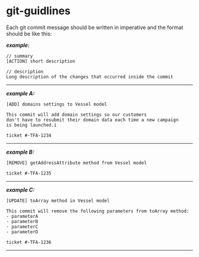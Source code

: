 # git-guidlines

Each git commit message should be written in imperative and the format should be like this:

**_example:_**
```
// summary
[ACTION] short description

// description
Long description of the changes that occurred inside the commit
```
<hr>

**_example A:_**
```
[ADD] domains settings to Vessel model

This commit will add domain settings so our customers
don't have to resubmit their domain data each time a new campaign
is being launched.i

ticket #-TFA-1234
```
<hr>

**_example B:_**
```
[REMOVE] getAddressAttribute method from Vessel model

ticket #-TFA-1235
```
<hr>

**_example C:_**
```
[UPDATE] toArray method in Vessel model

This commit will remove the following parameters from toArray method:
- parameterA
- parameterB
- parameterC
- parameterD

ticket #-TFA-1236
```
<hr>